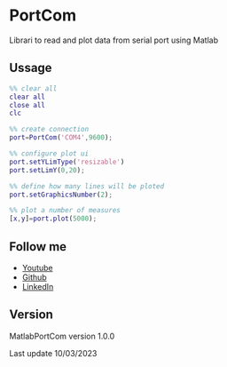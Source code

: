 # PortCom

Librari to read and plot data from serial port using Matlab

## Ussage

```matlab
%% clear all
clear all
close all
clc

%% create connection
port=PortCom('COM4',9600);

%% configure plot ui
port.setYLimType('resizable')
port.setLimY(0,20);

%% define how many lines will be ploted
port.setGraphicsNumber(2);

%% plot a number of measures
[x,y]=port.plot(5000);
```

## Follow me

- [Youtube](https://www.youtube.com/channel/UC5MAQWU2s2VESTXaUo-ysgg)
- [Github](https://www.github.com/danny270793/)
- [LinkedIn](https://www.linkedin.com/in/danny270793)

## Version

MatlabPortCom version 1.0.0

Last update 10/03/2023
